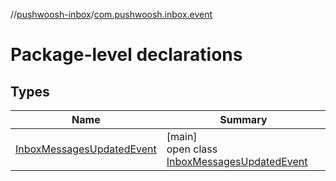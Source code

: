 //[pushwoosh-inbox](../../index.md)/[com.pushwoosh.inbox.event](index.md)

# Package-level declarations

## Types

| Name | Summary |
|---|---|
| [InboxMessagesUpdatedEvent](-inbox-messages-updated-event/index.md) | [main]<br>open class [InboxMessagesUpdatedEvent](-inbox-messages-updated-event/index.md) |
